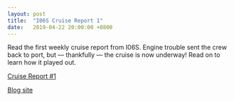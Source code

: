 ```yaml
---
layout: post
title:  "I06S Cruise Report 1"
date:   2019-04-22 20:00:00 +0800
---
```

<style>
img + em {
 text-align: justify;
 display: block;
 padding-left: 2em;
 padding-right: 2em;
}
</style>
Read the first weekly cruise report from I06S.  Engine trouble sent the crew back to port, but — thankfully — the cruise is now underway!  Read on to learn how it played out.

[Cruise Report #1](https://usgoship.ucsd.edu/files/reports/2019_i06s/I6S_Report01.pdf)

[Blog site](https://usgoship-i06s2019.blogspot.com/)

<!--more-->
